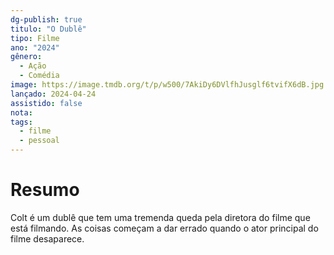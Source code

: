 ```yaml
---
dg-publish: true
titulo: "O Dublê"
tipo: Filme
ano: "2024"
gênero:
  - Ação
  - Comédia
image: https://image.tmdb.org/t/p/w500/7AkiDy6DVlfhJusglf6tvifX6dB.jpg
lançado: 2024-04-24
assistido: false
nota:
tags:
  - filme
  - pessoal
---
```

# Resumo
Colt é um dublê que tem uma tremenda queda pela diretora do filme que está filmando. As coisas começam a dar errado quando o ator principal do filme desaparece.
